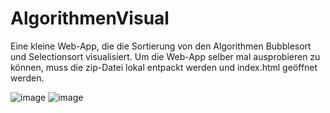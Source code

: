 # AlgorithmenVisual

Eine kleine Web-App, die die Sortierung von den Algorithmen Bubblesort und Selectionsort visualisiert. Um die Web-App selber mal ausprobieren zu können, muss die zip-Datei lokal entpackt werden und index.html geöffnet werden.

![image](https://user-images.githubusercontent.com/93265685/139098102-98890c09-e42e-4e89-adeb-56d9a9ad97b2.png)
![image](https://user-images.githubusercontent.com/93265685/139098307-ef2ac4d8-fa3b-48ea-9a2b-128759e531fd.png)
